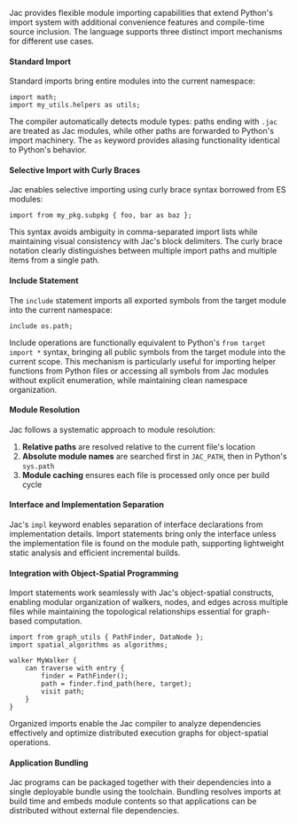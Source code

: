 Jac provides flexible module importing capabilities that extend Python's import system with additional convenience features and compile-time source inclusion. The language supports three distinct import mechanisms for different use cases.

#### Standard Import

Standard imports bring entire modules into the current namespace:

```jac
import math;
import my_utils.helpers as utils;
```

The compiler automatically detects module types: paths ending with `.jac` are treated as Jac modules, while other paths are forwarded to Python's import machinery. The `as` keyword provides aliasing functionality identical to Python's behavior.

#### Selective Import with Curly Braces

Jac enables selective importing using curly brace syntax borrowed from ES modules:

```jac
import from my_pkg.subpkg { foo, bar as baz };
```

This syntax avoids ambiguity in comma-separated import lists while maintaining visual consistency with Jac's block delimiters. The curly brace notation clearly distinguishes between multiple import paths and multiple items from a single path.

#### Include Statement

The `include` statement imports all exported symbols from the target module into the current namespace:

```jac
include os.path;
```

Include operations are functionally equivalent to Python's `from target import *` syntax, bringing all public symbols from the target module into the current scope. This mechanism is particularly useful for importing helper functions from Python files or accessing all symbols from Jac modules without explicit enumeration, while maintaining clean namespace organization.

#### Module Resolution

Jac follows a systematic approach to module resolution:

1. **Relative paths** are resolved relative to the current file's location
2. **Absolute module names** are searched first in `JAC_PATH`, then in Python's `sys.path`
3. **Module caching** ensures each file is processed only once per build cycle

#### Interface and Implementation Separation

Jac's `impl` keyword enables separation of interface declarations from implementation details. Import statements bring only the interface unless the implementation file is found on the module path, supporting lightweight static analysis and efficient incremental builds.

#### Integration with Object-Spatial Programming

Import statements work seamlessly with Jac's object-spatial constructs, enabling modular organization of walkers, nodes, and edges across multiple files while maintaining the topological relationships essential for graph-based computation.

```jac
import from graph_utils { PathFinder, DataNode };
import spatial_algorithms as algorithms;

walker MyWalker {
    can traverse with entry {
        finder = PathFinder();
        path = finder.find_path(here, target);
        visit path;
    }
}
```

Organized imports enable the Jac compiler to analyze dependencies effectively and optimize distributed execution graphs for object-spatial operations.

#### Application Bundling

Jac programs can be packaged together with their dependencies into a single
deployable bundle using the toolchain.  Bundling resolves imports at build time
and embeds module contents so that applications can be distributed without
external file dependencies.
